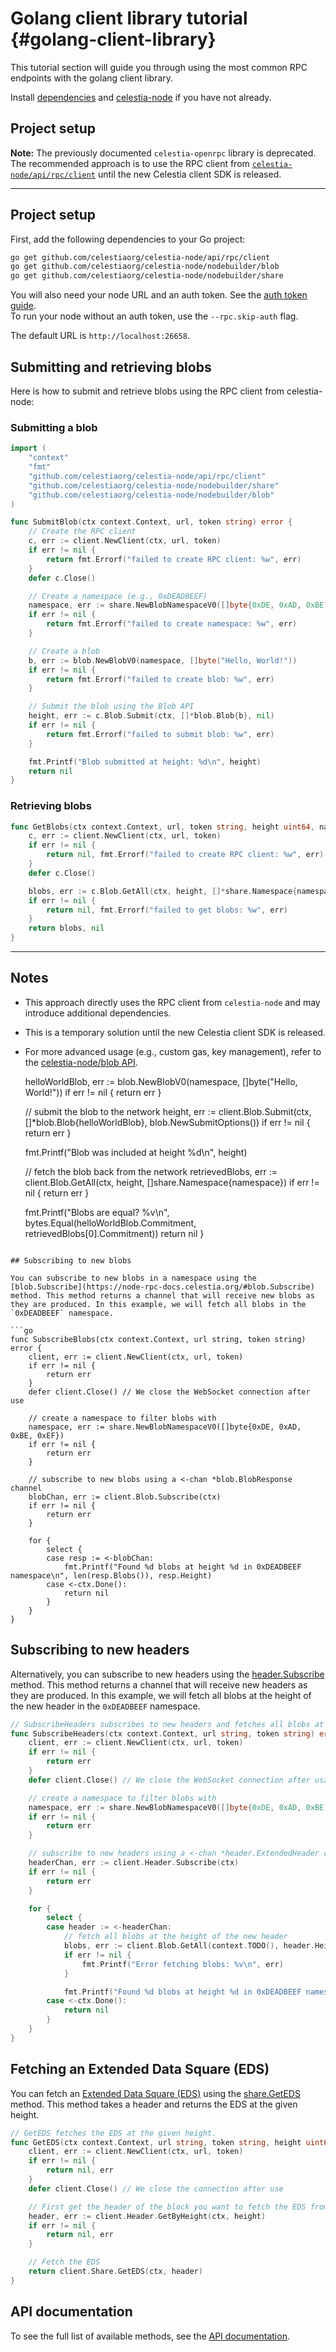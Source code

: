 # Golang client library tutorial {#golang-client-library}

This tutorial section will guide you through using the most common RPC endpoints with the golang client library.

Install [dependencies](/how-to-guides/environment.md) and
[celestia-node](/how-to-guides/celestia-node.md) if you have
not already.

## Project setup

**Note:** The previously documented `celestia-openrpc` library is deprecated. The recommended approach is to use the RPC client from [`celestia-node/api/rpc/client`](https://github.com/celestiaorg/celestia-node/blob/main/api/rpc/client/client.go) until the new Celestia client SDK is released.

---

## Project setup

First, add the following dependencies to your Go project:

```bash
go get github.com/celestiaorg/celestia-node/api/rpc/client
go get github.com/celestiaorg/celestia-node/nodebuilder/blob
go get github.com/celestiaorg/celestia-node/nodebuilder/share
```

You will also need your node URL and an auth token. See the [auth token guide](/tutorials/node-tutorial.md#auth-token).  
To run your node without an auth token, use the `--rpc.skip-auth` flag.

The default URL is `http://localhost:26658`.

## Submitting and retrieving blobs

Here is how to submit and retrieve blobs using the RPC client from celestia-node:

### Submitting a blob

```go
import (
    "context"
    "fmt"
    "github.com/celestiaorg/celestia-node/api/rpc/client"
    "github.com/celestiaorg/celestia-node/nodebuilder/share"
    "github.com/celestiaorg/celestia-node/nodebuilder/blob"
)

func SubmitBlob(ctx context.Context, url, token string) error {
    // Create the RPC client
    c, err := client.NewClient(ctx, url, token)
    if err != nil {
        return fmt.Errorf("failed to create RPC client: %w", err)
    }
    defer c.Close()

    // Create a namespace (e.g., 0xDEADBEEF)
    namespace, err := share.NewBlobNamespaceV0([]byte{0xDE, 0xAD, 0xBE, 0xEF})
    if err != nil {
        return fmt.Errorf("failed to create namespace: %w", err)
    }

    // Create a blob
    b, err := blob.NewBlobV0(namespace, []byte("Hello, World!"))
    if err != nil {
        return fmt.Errorf("failed to create blob: %w", err)
    }

    // Submit the blob using the Blob API
    height, err := c.Blob.Submit(ctx, []*blob.Blob{b}, nil)
    if err != nil {
        return fmt.Errorf("failed to submit blob: %w", err)
    }

    fmt.Printf("Blob submitted at height: %d\n", height)
    return nil
}
```

### Retrieving blobs

```go
func GetBlobs(ctx context.Context, url, token string, height uint64, namespace *share.Namespace) ([]*blob.Blob, error) {
    c, err := client.NewClient(ctx, url, token)
    if err != nil {
        return nil, fmt.Errorf("failed to create RPC client: %w", err)
    }
    defer c.Close()

	blobs, err := c.Blob.GetAll(ctx, height, []*share.Namespace{namespace})
	if err != nil {
		return nil, fmt.Errorf("failed to get blobs: %w", err)
	}
	return blobs, nil
}
```

---

## Notes

- This approach directly uses the RPC client from `celestia-node` and may introduce additional dependencies.
- This is a temporary solution until the new Celestia client SDK is released.
- For more advanced usage (e.g., custom gas, key management), refer to the [celestia-node/blob API](https://github.com/celestiaorg/celestia-node/blob/main/nodebuilder/blob/api.go).

    helloWorldBlob, err := blob.NewBlobV0(namespace, []byte("Hello, World!"))
    if err != nil {
        return err
    }

    // submit the blob to the network
    height, err := client.Blob.Submit(ctx, []*blob.Blob{helloWorldBlob}, blob.NewSubmitOptions())
    if err != nil {
        return err
    }

    fmt.Printf("Blob was included at height %d\n", height)

    // fetch the blob back from the network
    retrievedBlobs, err := client.Blob.GetAll(ctx, height, []share.Namespace{namespace})
    if err != nil {
        return err
    }

    fmt.Printf("Blobs are equal? %v\n", bytes.Equal(helloWorldBlob.Commitment, retrievedBlobs[0].Commitment))
    return nil
}
```

## Subscribing to new blobs

You can subscribe to new blobs in a namespace using the [blob.Subscribe](https://node-rpc-docs.celestia.org/#blob.Subscribe) method. This method returns a channel that will receive new blobs as they are produced. In this example, we will fetch all blobs in the `0xDEADBEEF` namespace.

```go
func SubscribeBlobs(ctx context.Context, url string, token string) error {
    client, err := client.NewClient(ctx, url, token)
    if err != nil {
        return err
    }
    defer client.Close() // We close the WebSocket connection after use

    // create a namespace to filter blobs with
    namespace, err := share.NewBlobNamespaceV0([]byte{0xDE, 0xAD, 0xBE, 0xEF})
    if err != nil {
        return err
    }

    // subscribe to new blobs using a <-chan *blob.BlobResponse channel
    blobChan, err := client.Blob.Subscribe(ctx)
    if err != nil {
        return err
    }

    for {
        select {
        case resp := <-blobChan:
            fmt.Printf("Found %d blobs at height %d in 0xDEADBEEF namespace\n", len(resp.Blobs()), resp.Height)
        case <-ctx.Done():
            return nil
        }
    }
}
```

## Subscribing to new headers

Alternatively, you can subscribe to new headers using the [header.Subscribe](https://node-rpc-docs.celestia.org/#header.Subscribe) method. This method returns a channel that will receive new headers as they are produced. In this example, we will fetch all blobs at the height of the new header in the `0xDEADBEEF` namespace.

```go
// SubscribeHeaders subscribes to new headers and fetches all blobs at the height of the new header in the 0xDEADBEEF namespace.
func SubscribeHeaders(ctx context.Context, url string, token string) error {
    client, err := client.NewClient(ctx, url, token)
    if err != nil {
        return err
    }
    defer client.Close() // We close the WebSocket connection after usage

    // create a namespace to filter blobs with
    namespace, err := share.NewBlobNamespaceV0([]byte{0xDE, 0xAD, 0xBE, 0xEF})
    if err != nil {
        return err
    }

    // subscribe to new headers using a <-chan *header.ExtendedHeader channel
    headerChan, err := client.Header.Subscribe(ctx)
    if err != nil {
        return err
    }

    for {
        select {
        case header := <-headerChan:
            // fetch all blobs at the height of the new header
            blobs, err := client.Blob.GetAll(context.TODO(), header.Height(), []share.Namespace{namespace})
            if err != nil {
                fmt.Printf("Error fetching blobs: %v\n", err)
            }

            fmt.Printf("Found %d blobs at height %d in 0xDEADBEEF namespace\n", len(blobs), header.Height())
        case <-ctx.Done():
            return nil
        }
    }
}
```

## Fetching an Extended Data Square (EDS)

You can fetch an [Extended Data Square (EDS)](https://celestiaorg.github.io/celestia-app/specs/data_structures.html#erasure-coding) using the [share.GetEDS](https://node-rpc-docs.celestia.org/#share.GetEDS) method. This method takes a header and returns the EDS at the given height.

```go
// GetEDS fetches the EDS at the given height.
func GetEDS(ctx context.Context, url string, token string, height uint64) (*rsmt2d.ExtendedDataSquare, error) {
    client, err := client.NewClient(ctx, url, token)
    if err != nil {
        return nil, err
    }
    defer client.Close() // We close the connection after use

    // First get the header of the block you want to fetch the EDS from
    header, err := client.Header.GetByHeight(ctx, height)
    if err != nil {
        return nil, err
    }

    // Fetch the EDS
    return client.Share.GetEDS(ctx, header)
}
```

## API documentation

To see the full list of available methods, see the [API documentation](https://node-rpc-docs.celestia.org/).
